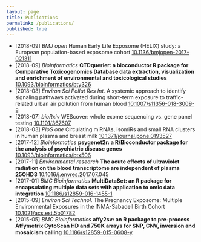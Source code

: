 ```yaml
---
layout: page
title: Publications
permalink: /publications/
published: true
---
```



* [2018-09] _BMJ open_ Human Early Life Exposome (HELIX) study: a European population-based exposome cohort [10.1136/bmjopen-2017-021311](https://doi.org/10.1136/bmjopen-2017-021311)
* [2018-09] _Bioinformatics_ **CTDquerier: a bioconductor R package for Comparative Toxicogenomics Database data extraction, visualization and enrichment of environmental and toxicological studies** [10.1093/bioinformatics/bty326](https://doi.org/10.1093/bioinformatics/bty326)
* [2018-08] _Environ Sci Pollut Res Int._ A systemic approach to identify signaling pathways activated during short-term exposure to traffic-related urban air pollution from human blood [10.1007/s11356-018-3009-8](https://doi.org/10.1007/s11356-018-3009-8)
* [2018-07] _bioRxiv_ WEScover: whole exome sequencing vs. gene panel testing [10.1101/367607](https://doi.org/10.1101/367607)
* [2018-03] _PloS one_ Circulating miRNAs, isomiRs and small RNA clusters in human plasma and breast milk [10.1371/journal.pone.0193527](https://doi.org/10.1371/journal.pone.0193527)
* [2017-12] _Bioinformatics_ **psygenet2r: a R/Bioconductor package for the analysis of psychiatric disease genes** [10.1093/bioinformatics/btx506](https://doi.org/10.1093/bioinformatics/btx506)
* [2017-11] _Environmental research_ **The acute effects of ultraviolet radiation on the blood transcriptome are independent of plasma 25OHD3** [10.1016/j.envres.2017.07.045](https://doi.org/10.1016/j.envres.2017.07.045)
* [2017-01] _BMC Bioinformatics_ **MultiDataSet: an R package for encapsulating multiple data sets with application to omic data integration** [10.1186/s12859-016-1455-1](https://doi.org/10.1186/s12859-016-1455-1)
* [2015-09] _Environ Sci Technol._ The Pregnancy Exposome: Multiple Environmental Exposures in the INMA-Sabadell Birth Cohort [10.1021/acs.est.5b01782](https://doi.org/10.1021/acs.est.5b01782)
* [2015-05] _BMC Bioinformatics_ **affy2sv: an R package to pre-process Affymetrix CytoScan HD and 750K arrays for SNP, CNV, inversion and mosaicism calling** [10.1186/s12859-015-0608-y](https://doi.org/10.1186/s12859-015-0608-y)
